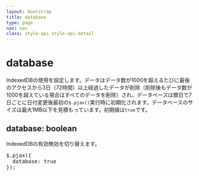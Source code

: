 ```yaml
---
layout: bootstrap
title: database
type: page
nav: nav
class: style-api style-api-detail
---
```


# database
IndexedDBの使用を設定します。データはデータ数が1000を超えるたびに最後のアクセスから3日（72時間）以上経過したデータが削除（削除後もデータ数が1000を超えている場合はすべてのデータを削除）され、データベースは暦日で7日ごとに日付変更後最初の`$.pjax()`実行時に初期化されます。データベースのサイズは最大1MB以下を見積もっています。初期値は`true`です。

## database: boolean
IndexedDBの有効無効を切り替えます。

<pre class="sh brush: js;">
$.pjax({
  database: true
});
</pre>
